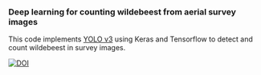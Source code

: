### Deep learning for counting wildebeest from aerial survey images

This code implements [YOLO v3](https://pjreddie.com/media/files/papers/YOLOv3.pdf) using Keras and Tensorflow to detect and count wildebeest in survey images. 




[![DOI](https://zenodo.org/badge/112638030.svg)](https://zenodo.org/badge/latestdoi/112638030)

